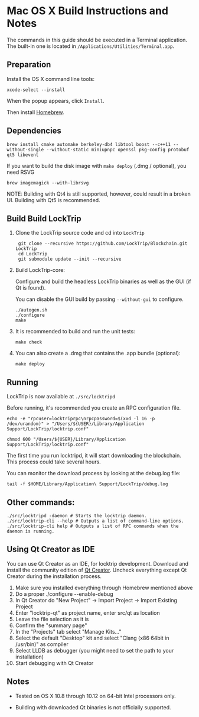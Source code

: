 Mac OS X Build Instructions and Notes
====================================
The commands in this guide should be executed in a Terminal application.
The built-in one is located in `/Applications/Utilities/Terminal.app`.

Preparation
-----------
Install the OS X command line tools:

`xcode-select --install`

When the popup appears, click `Install`.

Then install [Homebrew](https://brew.sh).

Dependencies
----------------------

    brew install cmake automake berkeley-db4 libtool boost --c++11 --without-single --without-static miniupnpc openssl pkg-config protobuf qt5 libevent

If you want to build the disk image with `make deploy` (.dmg / optional), you need RSVG

    brew imagemagick --with-librsvg

NOTE: Building with Qt4 is still supported, however, could result in a broken UI. Building with Qt5 is recommended.

Build Build LockTrip
------------------------

1. Clone the LockTrip source code and cd into `LockTrip`

        git clone --recursive https://github.com/LockTrip/Blockchain.git LockTrip
        cd LockTrip
        git submodule update --init --recursive

2.  Build LockTrip-core:

    Configure and build the headless LockTrip binaries as well as the GUI (if Qt is found).

    You can disable the GUI build by passing `--without-gui` to configure.

        ./autogen.sh
        ./configure
        make

3.  It is recommended to build and run the unit tests:

        make check

4.  You can also create a .dmg that contains the .app bundle (optional):

        make deploy

Running
-------

LockTrip is now available at `./src/locktripd`

Before running, it's recommended you create an RPC configuration file.

    echo -e "rpcuser=locktriprpc\nrpcpassword=$(xxd -l 16 -p /dev/urandom)" > "/Users/${USER}/Library/Application Support/LockTrip/locktrip.conf"

    chmod 600 "/Users/${USER}/Library/Application Support/LockTrip/locktrip.conf"

The first time you run locktripd, it will start downloading the blockchain. This process could take several hours.

You can monitor the download process by looking at the debug.log file:

    tail -f $HOME/Library/Application\ Support/LockTrip/debug.log

Other commands:
-------

    ./src/locktripd -daemon # Starts the locktrip daemon.
    ./src/locktrip-cli --help # Outputs a list of command-line options.
    ./src/locktrip-cli help # Outputs a list of RPC commands when the daemon is running.

Using Qt Creator as IDE
------------------------
You can use Qt Creator as an IDE, for locktrip development.
Download and install the community edition of [Qt Creator](https://www.qt.io/download/).
Uncheck everything except Qt Creator during the installation process.

1. Make sure you installed everything through Homebrew mentioned above
2. Do a proper ./configure --enable-debug
3. In Qt Creator do "New Project" -> Import Project -> Import Existing Project
4. Enter "locktrip-qt" as project name, enter src/qt as location
5. Leave the file selection as it is
6. Confirm the "summary page"
7. In the "Projects" tab select "Manage Kits..."
8. Select the default "Desktop" kit and select "Clang (x86 64bit in /usr/bin)" as compiler
9. Select LLDB as debugger (you might need to set the path to your installation)
10. Start debugging with Qt Creator

Notes
-----

* Tested on OS X 10.8 through 10.12 on 64-bit Intel processors only.

* Building with downloaded Qt binaries is not officially supported.

